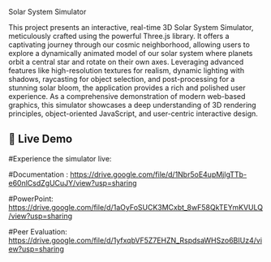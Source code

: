 Solar System Simulator

This project presents an interactive, real-time 3D Solar System Simulator, meticulously crafted using the powerful Three.js library. It offers a captivating journey through our cosmic neighborhood, allowing users to explore a dynamically animated model of our solar system where planets orbit a central star and rotate on their own axes. Leveraging advanced features like high-resolution textures for realism, dynamic lighting with shadows, raycasting for object selection, and post-processing for a stunning solar bloom, the application provides a rich and polished user experience. As a comprehensive demonstration of modern web-based graphics, this simulator showcases a deep understanding of 3D rendering principles, object-oriented JavaScript, and user-centric interactive design.

## 🚀 Live Demo

#Experience the simulator live: 

#Documentation : https://drive.google.com/file/d/1Nbr5oE4upMjlgTTb-e60nlCsdZgUCuJY/view?usp=sharing

#PowerPoint: https://drive.google.com/file/d/1aOyFoSUCK3MCxbt_8wF58QkTEYmKVULQ/view?usp=sharing

#Peer Evaluation: https://drive.google.com/file/d/1yfxqbVF5Z7EHZN_RspdsaWHSzo6BIUz4/view?usp=sharing
